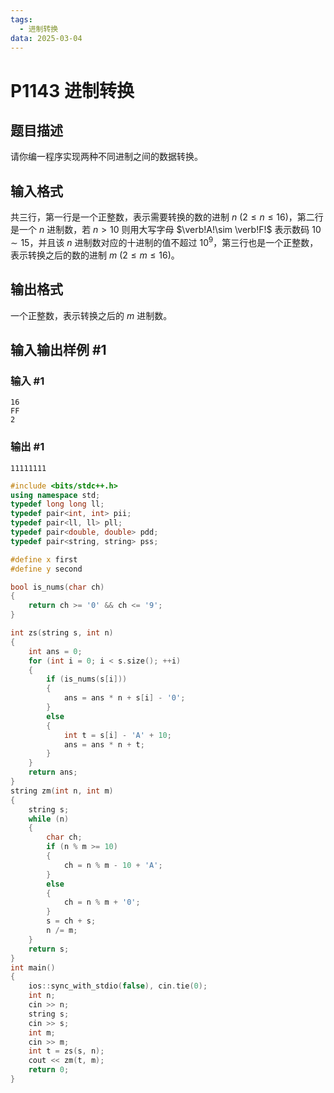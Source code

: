 ```yaml
---
tags:
  - 进制转换
data: 2025-03-04
---
```

# P1143 进制转换

## 题目描述

请你编一程序实现两种不同进制之间的数据转换。

## 输入格式

共三行，第一行是一个正整数，表示需要转换的数的进制 $n\ (2\le n\le 16)$，第二行是一个 $n$ 进制数，若 $n>10$ 则用大写字母 $\verb!A!\sim \verb!F!$ 表示数码 $10\sim 15$，并且该 $n$ 进制数对应的十进制的值不超过 $10^9$，第三行也是一个正整数，表示转换之后的数的进制 $m\ (2\le m\le 16)$。

## 输出格式

一个正整数，表示转换之后的 $m$ 进制数。

## 输入输出样例 #1

### 输入 #1

```
16
FF
2
```

### 输出 #1

```
11111111
```

```cpp
#include <bits/stdc++.h>
using namespace std;
typedef long long ll;
typedef pair<int, int> pii;
typedef pair<ll, ll> pll;
typedef pair<double, double> pdd;
typedef pair<string, string> pss;

#define x first
#define y second

bool is_nums(char ch)
{
    return ch >= '0' && ch <= '9';
}

int zs(string s, int n)
{
    int ans = 0;
    for (int i = 0; i < s.size(); ++i)
    {
        if (is_nums(s[i]))
        {
            ans = ans * n + s[i] - '0';
        }
        else
        {
            int t = s[i] - 'A' + 10;
            ans = ans * n + t;
        }
    }
    return ans;
}
string zm(int n, int m)
{
    string s;
    while (n)
    {
        char ch;
        if (n % m >= 10)
        {
            ch = n % m - 10 + 'A';
        }
        else
        {
            ch = n % m + '0';
        }
        s = ch + s;
        n /= m;
    }
    return s;
}
int main()
{
    ios::sync_with_stdio(false), cin.tie(0);
    int n;
    cin >> n;
    string s;
    cin >> s;
    int m;
    cin >> m;
    int t = zs(s, n);
    cout << zm(t, m);
    return 0;
}
```